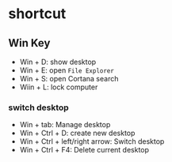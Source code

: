 # shortcut

## Win Key

- Win + D: show desktop
- Win + E: open `File Explorer`
- Win + S: open Cortana search
- Wiin + L: lock computer

### switch desktop

- Win + tab: Manage desktop
- Win + Ctrl + D: create new desktop
- Win + Ctrl + left/right arrow: Switch desktop
- Win + Ctrl + F4: Delete current desktop
